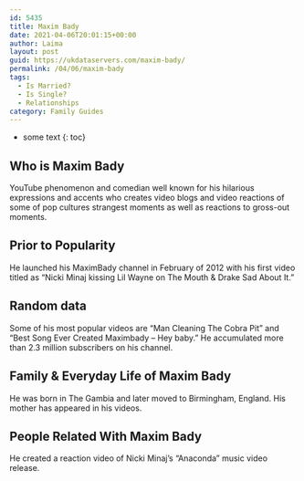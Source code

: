 ```yaml
---
id: 5435
title: Maxim Bady
date: 2021-04-06T20:01:15+00:00
author: Laima
layout: post
guid: https://ukdataservers.com/maxim-bady/
permalink: /04/06/maxim-bady
tags:
  - Is Married?
  - Is Single?
  - Relationships
category: Family Guides
---
```


* some text
{: toc}


## Who is Maxim Bady
                  
                  
                  
YouTube phenomenon and comedian well known for his hilarious expressions and accents who creates video blogs and video reactions of some of pop cultures strangest moments as well as reactions to gross-out moments.
                  
              
            
              
            
                
                
                
## Prior to Popularity
                  
                  
                  
He launched his MaximBady channel in February of 2012 with his first video titled as &#8220;Nicki Minaj kissing Lil Wayne on The Mouth & Drake Sad About It.&#8221;
                  
              
            
              
            
                
                
                
## Random data
                  
                  
                  
Some of his most popular videos are &#8220;Man Cleaning The Cobra Pit&#8221; and &#8220;Best Song Ever Created Maximbady &#8211; Hey baby.&#8221; He accumulated more than 2.3 million subscribers on his channel.
                  
              
            
              
            
                
                
                
## Family & Everyday Life of Maxim Bady
                  
                  
                  
He was born in The Gambia and later moved to Birmingham, England. His mother has appeared in his videos.
                  
              
            
              
            
                
                
                
## People Related With Maxim Bady
                  
                  
                  
He created a reaction video of Nicki Minaj&#8217;s &#8220;Anaconda&#8221; music video release.
                  
              
            
              
            
                
              
            
              
              
            
            
              
            
          
          
          